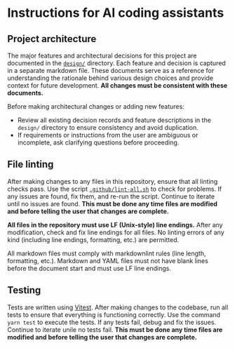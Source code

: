 # Instructions for AI coding assistants

## Project architecture

The major features and architectural decisions for this project are documented
in the [`design/`](../design/) directory. Each feature and decision is captured
in a separate markdown file. These documents serve as a reference for
understanding the rationale behind various design choices and provide context
for future development.
**All changes must be consistent with these documents.**

Before making architectural changes or adding new features:

- Review all existing decision records and feature descriptions in the `design/`
  directory to ensure consistency and avoid duplication.
- If requirements or instructions from the user are ambiguous or incomplete,
  ask clarifying questions before proceeding.

## File linting

After making changes to any files in this repository, ensure that all linting
checks pass. Use the script [`.github/lint-all.sh`](lint-all.sh) to check for
problems. If any issues are found, fix them, and re-run the script. Continue to
iterate until no issues are found. **This must be done any time files are
modified and before telling the user that changes are complete.**

**All files in the repository must use LF (Unix-style) line endings.** After any
modification, check and fix line endings for all files. No linting errors of any
kind (including line endings, formatting, etc.) are permitted.

All markdown files must comply with markdownlint rules (line length,
formatting, etc.). Markdown and YAML files must not have blank lines before the
document start and must use LF line endings.

## Testing

Tests are written using [Vitest](https://vitest.dev/). After making changes to
the codebase, run all tests to ensure that everything is functioning correctly.
Use the command `yarn test` to execute the tests. If any tests fail, debug and
fix the issues. Continue to iterate unile no tests fail. **This must be done
any time files are modified and before telling the user that changes are
complete.**
